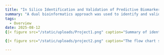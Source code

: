 ```yaml
---
title: "In Silico Identification and Validation of Predictive Biomarkers of Radiosensitivity in Head and Neck Cancer"
summary: "A dual bioinformatics approach was used to identify and validate cancer biomarkers. Literature-based candidates underwent in-silico profiling and TCGA-HNC validation. Separately, GEO-derived radioresistant genes in HPV-negative HNC were assessed via survival analysis using multiple tools for robustness."
tags:
  - Overview
date: 2025-08-12
{{< figure src="/static/uploads/Project1.png" caption="Summary of identified predictive biomarkers of radiosensitivity in HNSCC and their mechanism of action" >}}

{{< figure src="/static/uploads/project2.png" caption="The flow chart shows the steps taken to achieve the project." >}}

---
```


